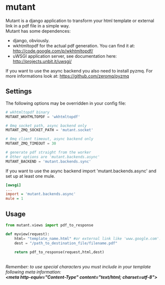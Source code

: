 mutant
=============

Mutant is a django application to transform your html template or external link in a pdf file in a simple way.<br/>
Mutant has some dependences:<br/>
- django, obviously.
- wkhtmltopdf for the actual pdf generation. You can find it at: http://code.google.com/p/wkhtmltopdf/<br/>
- uWSGI application server, see documentation here: http://projects.unbit.it/uwsgi/<br/>

If you want to use the async backend you also need to install pyzmq. For more informations look at: https://github.com/zeromq/pyzmq<br/>

## Settings

The following options may be overridden in your config file:

``` py
# wkhtmltopdf binary
MUTANT_WKHTMLTOPDF = 'wkhtmltopdf'

# 0mq socket path, async backend only
MUTANT_ZMQ_SOCKET_PATH = 'mutant.socket'

# 0mq client timeout, async backend only
MUTANT_ZMQ_TIMEOUT = 30

# generate pdf straight from the worker
# Other options are 'mutant.backends.async'
MUTANT_BACKEND = 'mutant.backends.sync'

```

If you want to use the async backend import 'mutant.backends.async' and set up at least one mule.

``` ini
[uwsgi]
...
import = 'mutant.backends.async'
mule = 1

```

## Usage


``` py
from mutant.views import pdf_to_response

def myview(request): 
    html= "template_name.html" #or external link like 'www.google.com'. In this case you have to set ext_url = True in pdf_to_response
    dest = "/path_to_destination_file/filename.pdf"
    
    return pdf_to_response(request,html,dest)

```

<br/>
<i>Remember: to use special characters you must include in your template following meta information:<br/>
<b>&lt;meta http-equiv="Content-Type" content="text/html; charset=utf-8"&gt;</b></i>
